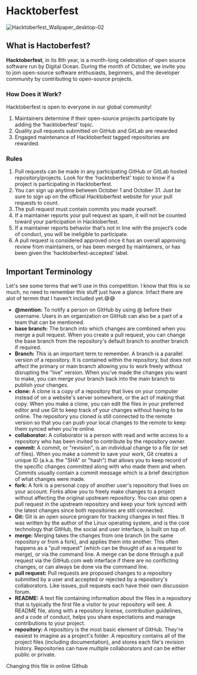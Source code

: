 # Hacktoberfest

![Hacktoberfest_Wallpaper_desktop-02](https://user-images.githubusercontent.com/62557178/135710741-d0025563-3c92-4953-b0af-0744c0a3a992.png)


## What is Hactoberfest?

**Hacktoberfest**, in its 8th year, is a month-long celebration of open source software run by Digital Ocean. During the month of October, we invite you to join open-source software enthusiasts, beginners, and the developer community by contributing to open-source projects.

### How Does it Work?

Hacktoberfest is open to everyone in our global community!
1. Maintainers determine if their open-source projects participate by adding the ‘hacktoberfest’ topic.
2. Quality pull requests submitted on GitHub and GitLab are rewarded
3. Engaged maintenance of Hacktoberfest tagged repositories are rewarded.

### Rules

1. Pull requests can be made in any participating GitHub or GitLab hosted repository/projects. Look for the 'hacktoberfest' topic to know if a project is participating in Hacktoberfest.
2. You can sign up anytime between October 1 and October 31. Just be sure to sign up on the official Hacktoberfest website for your pull requests to count.
3. The pull request must contain commits you made yourself.
4. If a maintainer reports your pull request as spam, it will not be counted toward your participation in Hacktoberfest.
5. If a maintainer reports behavior that’s not in line with the project’s code of conduct, you will be ineligible to participate.
6. A pull request is considered approved once it has an overall approving review from maintainers, or has been merged by maintainers, or has been given the 'hacktoberfest-accepted' label.

## Important Terminology
Let's see some terms that we'll use in this competition. I know that this is so much, no need to remember this stuff just have a glance. Infact there are alot of termm that I haven't included yet.😅😅
- **@mention:** To notify a person on GitHub by using @ before their username. Users in an organization on GitHub can also be a part of a team that can be mentioned.
-  **base branch:** The branch into which changes are combined when you merge a pull request. When you create a pull request, you can change the base branch from the repository's default branch to another branch if required.
-  **Branch:** This is an important term to remember. A branch is a parallel version of a repository. It is contained within the repository, but does not affect the primary or main branch allowing you to work freely without disrupting the "live" version. When you've made the changes you want to make, you can merge your branch back into the main branch to publish your changes.
-  **clone:** A clone is a copy of a repository that lives on your computer instead of on a website's server somewhere, or the act of making that copy. When you make a clone, you can edit the files in your preferred editor and use Git to keep track of your changes without having to be online. The repository you cloned is still connected to the remote version so that you can push your local changes to the remote to keep them synced when you're online.
-  **collaborator:** A collaborator is a person with read and write access to a repository who has been invited to contribute by the repository owner.
-  **commit:** A commit, or "revision", is an individual change to a file (or set of files). When you make a commit to save your work, Git creates a unique ID (a.k.a. the "SHA" or "hash") that allows you to keep record of the specific changes committed along with who made them and when. Commits usually contain a commit message which is a brief description of what changes were made.
-  **fork:** A fork is a personal copy of another user's repository that lives on your account. Forks allow you to freely make changes to a project without affecting the original upstream repository. You can also open a pull request in the upstream repository and keep your fork synced with the latest changes since both repositories are still connected.
-  **Git:** Git is an open source program for tracking changes in text files. It was written by the author of the Linux operating system, and is the core technology that GitHub, the social and user interface, is built on top of.
-  **merge:** Merging takes the changes from one branch (in the same repository or from a fork), and applies them into another. This often happens as a "pull request" (which can be thought of as a request to merge), or via the command line. A merge can be done through a pull request via the GitHub.com web interface if there are no conflicting changes, or can always be done via the command line.
-  **pull request:** Pull requests are proposed changes to a repository submitted by a user and accepted or rejected by a repository's collaborators. Like issues, pull requests each have their own discussion forum.
-  **README:** A text file containing information about the files in a repository that is typically the first file a visitor to your repository will see. A README file, along with a repository license, contribution guidelines, and a code of conduct, helps you share expectations and manage contributions to your project.
-  **repository:** A repository is the most basic element of GitHub. They're easiest to imagine as a project's folder. A repository contains all of the project files (including documentation), and stores each file's revision history. Repositories can have multiple collaborators and can be either public or private.


Changing this file in online Github
